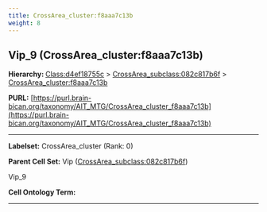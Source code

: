 ```yaml
---
title: CrossArea_cluster:f8aaa7c13b
weight: 8
---
```

## Vip_9 (CrossArea_cluster:f8aaa7c13b)
<b>Hierarchy: </b>
[Class:d4ef18755c](../Class_d4ef18755c) >
[CrossArea_subclass:082c817b6f](../CrossArea_subclass_082c817b6f) >
[CrossArea_cluster:f8aaa7c13b](../CrossArea_cluster_f8aaa7c13b)

**PURL:** [https://purl.brain-bican.org/taxonomy/AIT_MTG/CrossArea_cluster_f8aaa7c13b](https://purl.brain-bican.org/taxonomy/AIT_MTG/CrossArea_cluster_f8aaa7c13b)

---


**Labelset:** CrossArea_cluster (Rank: 0)

**Parent Cell Set:** Vip ([CrossArea_subclass:082c817b6f](../CrossArea_subclass_082c817b6f))

Vip_9


**Cell Ontology Term:** 

[MARKER GENES.]: #


---

[TRANSFERRED ANNOTATIONS.]: #


[AUTHOR ANNOTATION FIELDS.]: #

